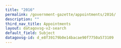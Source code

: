 ```yaml
---
title: "2016"
permalink: /government-gazette/appointments/2016/
description: ""
third_nav_title: Appointments
layout: datagovsg-v2-search
default_field: Subject
datagovsg-id: d_e8f39179b0e14bacae90f7750a573109
---
```

